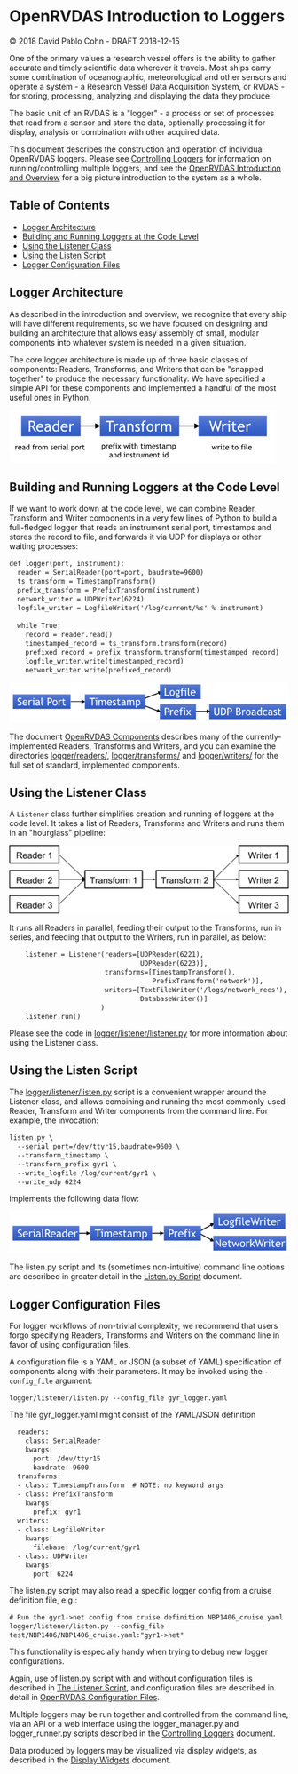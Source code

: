 # OpenRVDAS Introduction to Loggers
© 2018 David Pablo Cohn - DRAFT 2018-12-15

One of the primary values a research vessel offers is the ability to gather accurate and timely scientific data wherever it travels. Most ships carry some combination of oceanographic, meteorological and other sensors and operate a system - a Research Vessel Data Acquisition System, or RVDAS - for storing, processing, analyzing and displaying the data they produce.

The basic unit of an RVDAS is a "logger" - a process or set of processes that read from a sensor and store the data, optionally processing it for display, analysis or combination with other acquired data.

This document describes the construction and operation of individual OpenRVDAS loggers. Please see [Controlling Loggers](controlling_loggers.md) for information on running/controlling multiple loggers, and see the [OpenRVDAS Introduction and Overview](intro_and_overview.md) for a big picture introduction to the system as a whole.

## Table of Contents

* [Logger Architecture](#logger-architecture)
* [Building and Running Loggers at the Code Level](#building-and-running-loggers-at-the-code-level)
* [Using the Listener Class](#using-the-listener-class)
* [Using the Listen Script](#using-the-listen-script)
* [Logger Configuration Files](#logger-configuration-files)

## Logger Architecture

As described in the introduction and overview, we recognize that every ship will have different requirements, so we have focused on designing and building an architecture that allows easy assembly of small, modular components into whatever system is needed in a given situation.

The core logger architecture is made up of three basic classes of components: Readers, Transforms, and Writers that can be "snapped together" to produce the necessary functionality. We have specified a simple API for these components and implemented a handful of the most useful ones in Python.

![Reader, Transform and Writer](images/read_transform_write.png)

## Building and Running Loggers at the Code Level

If we want to work down at the code level, we can combine Reader, Transform and Writer components in a very few lines of Python to build a full-fledged logger that reads an instrument serial port, timestamps and stores the record to file, and forwards it via UDP for displays or other waiting processes:

```
def logger(port, instrument):
  reader = SerialReader(port=port, baudrate=9600)
  ts_transform = TimestampTransform()
  prefix_transform = PrefixTransform(instrument)
  network_writer = UDPWriter(6224)
  logfile_writer = LogfileWriter('/log/current/%s' % instrument)
  
  while True:
    record = reader.read()
    timestamped_record = ts_transform.transform(record)
    prefixed_record = prefix_transform.transform(timestamped_record)
    logfile_writer.write(timestamped_record)
    network_writer.write(prefixed_record)
```

![UDPWriter data flow](images/network_writer.png)

The document [OpenRVDAS Components](components.md) describes many of the currently-implemented Readers, Transforms and Writers, and you can examine the directories [logger/readers/](../logger/readers), [logger/transforms/](../logger/transforms) and [logger/writers/](../logger/writers) for the full set of standard, implemented components.

## Using the Listener Class

A ```Listener``` class further simplifies creation and running of loggers at the code level. It takes a list of Readers, Transforms and Writers and runs them in an "hourglass" pipeline:

![Hourglass dataflow for listener class](images/generic_listener.png)

It runs all Readers in parallel, feeding their output to the Transforms, run in series, and feeding that output to the Writers, run in parallel, as below:

```
    listener = Listener(readers=[UDPReader(6221),
                                 UDPReader(6223)],
                        transforms=[TimestampTransform(),
                                    PrefixTransform('network')],
                        writers=[TextFileWriter('/logs/network_recs'),
                                 DatabaseWriter()]
                       )
    listener.run()
```

Please see the code in [logger/listener/listener.py](../logger/listener/listener.py) for more information about using the Listener class.

## Using the Listen Script

The [logger/listener/listen.py](../logger/listener/listen.py) script is a convenient wrapper around the Listener class, and allows combining and running the most commonly-used Reader, Transform and Writer components from the command line. For example, the invocation:

```
listen.py \
  --serial port=/dev/ttyr15,baudrate=9600 \
  --transform_timestamp \
  --transform_prefix gyr1 \
  --write_logfile /log/current/gyr1 \
  --write_udp 6224
```
implements the following data flow:

![Dual writer dataflow](images/dual_writer.png)

The listen.py script and its (sometimes non-intuitive) command line options are described in greater detail in the [Listen.py Script](listen.py.md) document.

## Logger Configuration Files

For logger workflows of non-trivial complexity, we recommend that users forgo specifying Readers, Transforms and Writers on the command line in favor of using configuration files.

A configuration file is a YAML or JSON (a subset of YAML) specification of components along with their parameters. It may be invoked using the `--config_file` argument:

```
logger/listener/listen.py --config_file gyr_logger.yaml
```

The file gyr_logger.yaml might consist of the YAML/JSON definition

```
  readers:  
    class: SerialReader 
    kwargs:  
      port: /dev/ttyr15 
      baudrate: 9600 
  transforms:
  - class: TimestampTransform  # NOTE: no keyword args 
  - class: PrefixTransform 
    kwargs:  
      prefix: gyr1 
  writers:
  - class: LogfileWriter 
    kwargs:  
      filebase: /log/current/gyr1 
  - class: UDPWriter 
    kwargs: 
      port: 6224 
```

The listen.py script may also read a specific logger config from a cruise definition file, e.g.:

```
# Run the gyr1->net config from cruise definition NBP1406_cruise.yaml
logger/listener/listen.py --config_file test/NBP1406/NBP1406_cruise.yaml:"gyr1->net"
```

This functionality is especially handy when trying to debug new logger configurations.

Again, use of listen.py script with and without configuration files is described in [The Listener Script](listen_py.md), and  configuration files are described in detail in [OpenRVDAS Configuration Files](configuration_files.md).

Multiple loggers may be run together and controlled from the command line, via an API or a web interface using the logger\_manager.py and logger_runner.py scripts described in the [Controlling Loggers](controlling_loggers.md) document.

Data produced by loggers may be visualized via display widgets, as described in the [Display Widgets](display_widgets.md) document.
